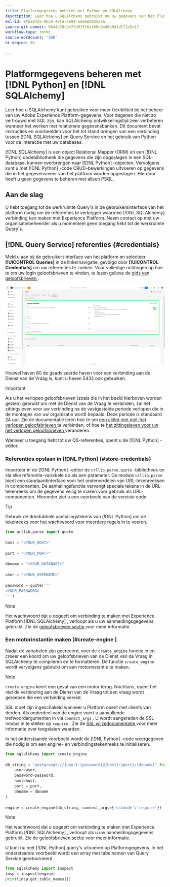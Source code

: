 ```yaml
---
title: Platformgegevens beheren met Python en SQLAlchemy
description: Leer hoe u SQLAlchemy gebruikt om uw gegevens van het Platform te beheren met Python in plaats van SQL.
exl-id: 9fba942e-9b3d-4efe-ae94-aed685025dea
source-git-commit: 8644b78c947fd015f6a169c9440b8d1df71e5e17
workflow-type: tm+mt
source-wordcount: '568'
ht-degree: 0%

---
```


# Platformgegevens beheren met [!DNL Python] en [!DNL SQLAlchemy]

Leer hoe u SQLAlchemy kunt gebruiken voor meer flexibiliteit bij het beheer van uw Adobe Experience Platform-gegevens. Voor degenen die niet zo vertrouwd met SQL zijn, kan SQLAlchemy ontwikkelingstijd zeer verbeteren wanneer het werken met relationele gegevensbanken. Dit document bevat instructies en voorbeelden voor het tot stand brengen van een verbinding tussen [!DNL SQLAlchemy] en Query Service en het gebruik van Python voor de interactie met uw databases.

[!DNL SQLAlchemy] is een object Relational Mapper (ORM) en een [!DNL Python] codebibliotheek die gegevens die zijn opgeslagen in een SQL-database, kunnen overbrengen naar [!DNL Python] -objecten. Vervolgens kunt u met [!DNL Python] -code CRUD-bewerkingen uitvoeren op gegevens die in het gegevensmeer van het platform worden opgeslagen. Hierdoor hoeft u geen gegevens te beheren met alleen PSQL.

## Aan de slag

U hebt toegang tot de werkruimte Query&#39;s in de gebruikersinterface van het platform nodig om de referenties te verkrijgen waarmee [!DNL SQLAlchemy] verbinding kan maken met Experience Platform. Neem contact op met uw organisatiebeheerder als u momenteel geen toegang hebt tot de werkruimte Query&#39;s.

## [!DNL Query Service] referenties {#credentials}

Meld u aan bij de gebruikersinterface van het platform en selecteer **[!UICONTROL Queries]** in de linkernavigatie, gevolgd door **[!UICONTROL Credentials]** om uw referenties te zoeken. Voor volledige richtingen op hoe te om uw login geloofsbrieven te vinden, te lezen gelieve de [ gids van geloofsbrieven ](../ui/credentials.md).

![ het Credentiële lusje met het verlopen van geloofsbrieven voor de benadrukte Dienst van de Vraag.](../images/use-cases/credentials.png)

Hoewel haven 80 de geadviseerde haven voor een verbinding aan de Dienst van de Vraag is, kunt u haven 5432 ook gebruiken.

>[!IMPORTANT]
>
>Als u het verlopen geloofsbrieven (zoals die in het beeld hierboven worden gezien) gebruikt om met de Dienst van de Vraag te verbinden, zal het zittingsleven voor uw verbinding na de vastgestelde periode verlopen die in de montages van uw organisatie wordt bepaald. Deze periode is standaard 24 uur. Zie de documentatie leren hoe te om [ een cliënt met niet-het verlopen geloofsbrieven ](../ui/credentials.md#non-expiring-credentials) te verbinden, of hoe te [ het zittingsleven voor uw het verlopen geloofsbrieven ](../ui/credentials.md#expiring-credentials) veranderen.

Wanneer u toegang hebt tot uw QS-referenties, opent u de [!DNL Python] -editor.

### Referenties opslaan in [!DNL Python] {#store-credentials}

Importeer in de [!DNL Python] -editor de `urllib.parse.quote` -bibliotheek en sla elke referentie-variabele op als een parameter. De module `urllib.parse` biedt een standaardinterface voor het onderverdelen van URL-tekenreeksen in componenten. De aanhalingsfunctie vervangt speciale tekens in de URL-tekenreeks om de gegevens veilig te maken voor gebruik als URL-componenten. Hieronder ziet u een voorbeeld van de vereiste code:

>[!TIP]
>
>Gebruik de driedubbele aanhalingstekens van [!DNL Python] om de tekenreeks voor het wachtwoord voor meerdere regels in te voeren.

```python
from urllib.parse import quote

host = "<YOUR_HOST>"

port = "<YOUR_PORT>"

dbname = "<YOUR_DATABASE>"

user = "<YOUR_USERNAME>"

password = quote('''
<YOUR_PASSWORD>
''')
```

>[!NOTE]
>
>Het wachtwoord dat u opgeeft om verbinding te maken met Experience Platform [!DNL SQLAlchemy] , verloopt als u uw aanmeldingsgegevens gebruikt. Zie de [ geloofsbrieven sectie ](#credentials) voor meer informatie.

### Een motorinstantie maken [#create-engine ]

Nadat de variabelen zijn gecreeerd, voer de `create_engine` functie in en creeer een koord om uw geloofsbrieven van de Dienst van de Vraag in SQLAlchemy te compileren en te formatteren. De functie `create_engine` wordt vervolgens gebruikt om een motorinstantie te maken.

>[!NOTE]
>
>`create_engine` keert een geval van een motor terug. Nochtans, opent het niet de verbinding aan de Dienst van de Vraag tot een vraag wordt geroepen die een verbinding vereist.

SSL moet zijn ingeschakeld wanneer u Platform opent met clients van derden. Als onderdeel van de engine voert u aanvullende trefwoordargumenten in via `connect_args` . U wordt aangeraden de SSL-modus in te stellen op `require` . Zie de [ SSL wijzedocumentatie ](../clients/ssl-modes.md) voor meer informatie over toegelaten waarden.

In het onderstaande voorbeeld wordt de [!DNL Python] -code weergegeven die nodig is om een engine- en verbindingstekenreeks te initialiseren.

```python
from sqlalchemy import create_engine

db_string = "postgresql://{user}:{password}@{host}:{port}/{dbname}".format(
    user=user,
    password=password,
    host=host,
    port = port,
    dbname = dbname
)

engine = create_engine(db_string, connect_args={'sslmode':'require'})
```

>[!NOTE]
>
>Het wachtwoord dat u opgeeft om verbinding te maken met Experience Platform [!DNL SQLAlchemy] , verloopt als u uw aanmeldingsgegevens gebruikt. Zie de [ geloofsbrieven sectie ](#credentials) voor meer informatie.

U kunt nu met [!DNL Python] query&#39;s uitvoeren op Platformgegevens. In het onderstaande voorbeeld wordt een array met tabelnamen van Query Service geretourneerd.

```python
from sqlalchemy import inspect
insp = inspect(engine)
print(insp.get_table_names())
```
